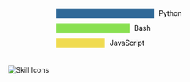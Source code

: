 <img src="https://skillicons.dev/icons?i=python,bash,javascript,html,css" alt="Skill Icons">


<svg width="300" height="150">
  <rect x="10" y="20" width="200" height="20" fill="#306998"/>
  <text x="220" y="35" fill="black">Python</text>
  <rect x="10" y="50" width="150" height="20" fill="#89e051"/>
  <text x="170" y="65" fill="black">Bash</text>
  <rect x="10" y="80" width="100" height="20" fill="#f0db4f"/>
  <text x="120" y="95" fill="black">JavaScript</text>
</svg>
